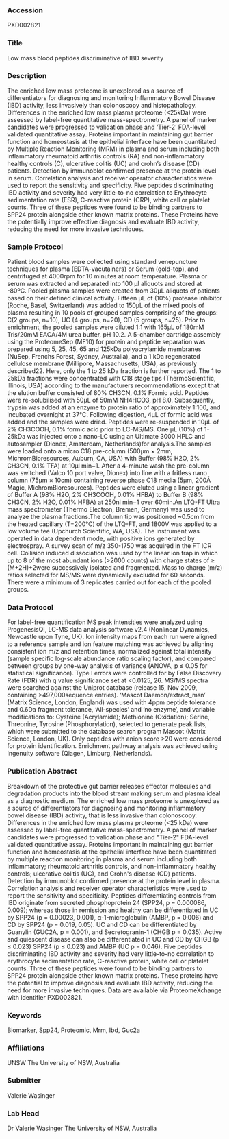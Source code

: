### Accession
PXD002821

### Title
Low mass blood peptides discriminative of IBD severity

### Description
The enriched low mass proteome is unexplored as a source of differentiators for diagnosing and monitoring Inflammatory Bowel Disease (IBD) activity, less invasively than colonoscopy and histopathology. Differences in the enriched low mass plasma proteome (<25kDa) were assessed by label-free quantitative mass-spectrometry. A panel of marker candidates were progressed to validation phase and ‘Tier-2’ FDA-level validated quantitative assay. Proteins important in maintaining gut barrier function and homeostasis at the epithelial interface have been quantitated by Multiple Reaction Monitoring (MRM) in plasma and serum including both inflammatory rheumatoid arthritis controls (RA) and non-inflammatory healthy controls (C), ulcerative colitis (UC) and crohn’s disease (CD) patients. Detection by immunoblot confirmed presence at the protein level in serum. Correlation analysis and receiver operator characteristics were used to report the sensitivity and specificity. Five peptides discriminating IBD activity and severity had very little-to-no correlation to Erythrocyte sedimentation rate (ESR), C-reactive protein (CRP), white cell or platelet counts. Three of these peptides were found to be binding partners to SPP24 protein alongside other known matrix proteins. These Proteins have the potentially improve effective diagnosis and evaluate IBD activity, reducing the need for more invasive techniques.

### Sample Protocol
Patient blood samples were collected using standard venepuncture techniques for plasma (EDTA-vacutainers) or Serum (gold-top), and centrifuged at 4000rpm for 10 minutes at room temperature. Plasma or serum was extracted and separated into 100 μl aliquots and stored at -80ºC. Pooled plasma samples were created from 30μL aliquots of patients based on their defined clinical activity. Fifteen μL of (10%) protease inhibitor  (Roche, Basel, Switzerland) was added to 150μL of the mixed pools of plasma resulting in 10 pools of grouped samples comprising of the groups: C(2 groups, n=10), UC (4 groups, n=20), CD (5 groups, n=25). Prior to enrichment, the pooled samples were diluted 1:1 with 165μL of 180mM Tris/20mM EACA/4M urea buffer, pH 10.2. A 5-chamber cartridge assembly using the ProteomeSep (MF10) for protein and peptide separation was prepared using 5, 25, 45, 65 and 125kDa polyacrylamide membranes (NuSep, Frenchs Forest, Sydney, Australia), and a 1 kDa regenerated cellulose membrane (Millipore, Massachusetts, USA), as previously described22. Here, only the 1 to 25 kDa fraction is further reported. The 1 to 25kDa fractions were concentrated with C18 stage tips (ThermoScientific, Illinois, USA) according to the manufacturers recommendations except that the elution buffer consisted of 80% CH3CN, 0.1% Formic acid. Peptides were re-solubilised with 50μL of 50mM NH4HCO3, pH 8.0. Subsequently, trypsin was added at an enzyme to protein ratio of approximately 1:100, and incubated overnight at 37°C. Following digestion, 4μL of formic acid was added and the samples were dried. Peptides were re-suspended in 10μL of 2% CH3COOH, 0.1% formic acid prior to LC-MS/MS. One μL (10%) of 1-25kDa was injected onto a nano-LC using an Ultimate 3000 HPLC and autosampler (Dionex, Amsterdam, Netherlands)for analysis.The samples were loaded onto a micro C18 pre-column (500μm × 2mm, MichromBioresources, Auburn, CA, USA) with Buffer (98% H2O, 2% CH3CN, 0.1% TFA) at 10μl min−1. After a 4-minute wash the pre-column was switched (Valco 10 port valve, Dionex) into line with a fritless nano column (75μm × 10cm) containing reverse phase C18 media (5μm, 200Å Magic, MichromBioresources). Peptides were eluted using a linear gradient of Buffer A (98% H2O, 2% CH3COOH, 0.01% HFBA) to Buffer B (98% CH3CN, 2% H2O, 0.01% HFBA) at 250nl min−1 over 60min.An LTQ-FT Ultra mass spectrometer (Thermo Electron, Bremen, Germany) was used to analyze the plasma fractions.The column tip was positioned ~0.5cm from the heated capillary (T=200°C) of the LTQ-FT, and 1800V was applied to a low volume tee (Upchurch Scientific, WA, USA). The instrument was operated in data dependent mode, with positive ions generated by electrospray. A survey scan of m/z 350-1750 was acquired in the FT ICR cell. Collision induced dissociation was used by the linear ion trap in which up to 8 of the most abundant ions (>2000 counts) with charge states of ≥ (M+2H)+2were successively isolated and fragmented. Mass to charge (m/z) ratios selected for MS/MS were dynamically excluded for 60 seconds. There were a minimum of 3 replicates carried out for each of the pooled groups.

### Data Protocol
For label-free quantification MS peak intensities were analyzed using ProgenesisQI, LC-MS data analysis software v2.4 (Nonlinear Dynamics, Newcastle upon Tyne, UK). Ion intensity maps from each run were aligned to a reference sample and ion feature matching was achieved by aligning consistent ion m/z and retention times, normalized against total intensity (sample specific log-scale abundance ratio scaling factor), and compared between groups by one-way analysis of variance (ANOVA, p ≤ 0.05 for statistical significance). Type I errors were controlled for by False Discovery Rate (FDR) with q value significance set at <0.0125, 26. MS/MS spectra were searched against the Uniprot database (release 15, Nov 2009, containing >497,000sequence entries). ‘Mascot Daemon/extract_msn’ (Matrix Science, London, England) was used with 4ppm peptide tolerance and 0.6Da fragment tolerance, ‘All-species’ and ‘no enzyme’, and variable modifications to: Cysteine (Acrylamide); Methionine (Oxidation); Serine, Threonine, Tyrosine (Phosphorylation), selected to generate peak lists, which were submitted to the database search program Mascot (Matrix Science, London, UK). Only peptides with anion score >20 were considered for protein identification. Enrichment pathway analysis was achieved using Ingenuity software (Qiagen, Limburg, Netherlands).

### Publication Abstract
Breakdown of the protective gut barrier releases effector molecules and degradation products into the blood stream making serum and plasma ideal as a diagnostic medium. The enriched low mass proteome is unexplored as a source of differentiators for diagnosing and monitoring inflammatory bowel disease (IBD) activity, that is less invasive than colonoscopy. Differences in the enriched low mass plasma proteome (&lt;25 kDa) were assessed by label-free quantitative mass-spectrometry. A panel of marker candidates were progressed to validation phase and "Tier-2" FDA-level validated quantitative assay. Proteins important in maintaining gut barrier function and homeostasis at the epithelial interface have been quantitated by multiple reaction monitoring in plasma and serum including both inflammatory; rheumatoid arthritis controls, and non-inflammatory healthy controls; ulcerative colitis (UC), and Crohn's disease (CD) patients. Detection by immunoblot confirmed presence at the protein level in plasma. Correlation analysis and receiver operator characteristics were used to report the sensitivity and specificity. Peptides differentiating controls from IBD originate from secreted phosphoprotein 24 (SPP24, p = 0.000086, 0.009); whereas those in remission and healthy can be differentiated in UC by SPP24 (p = 0.00023, 0.001), &#x3b1;-1-microglobulin (AMBP, p = 0.006) and CD by SPP24 (p = 0.019, 0.05). UC and CD can be differentiated by Guanylin (GUC2A, p = 0.001), and Secretogranin-1 (CHGB p = 0.035). Active and quiescent disease can also be differentiated in UC and CD by CHGB (p &#x2264; 0.023) SPP24 (p &#x2264; 0.023) and AMBP (UC p = 0.046). Five peptides discriminating IBD activity and severity had very little-to-no correlation to erythrocyte sedimentation rate, C-reactive protein, white cell or platelet counts. Three of these peptides were found to be binding partners to SPP24 protein alongside other known matrix proteins. These proteins have the potential to improve diagnosis and evaluate IBD activity, reducing the need for more invasive techniques. Data are available via ProteomeXchange with identifier PXD002821.

### Keywords
Biomarker, Spp24, Proteomic, Mrm, Ibd, Guc2a

### Affiliations
UNSW
The University of NSW, Australia

### Submitter
Valerie Wasinger

### Lab Head
Dr Valerie Wasinger
The University of NSW, Australia


